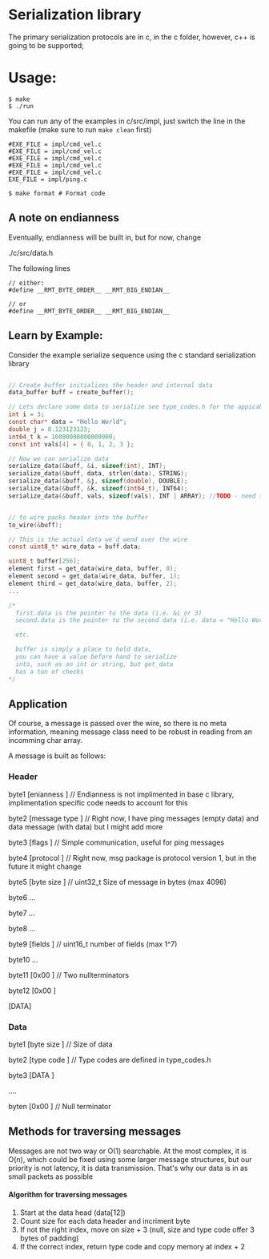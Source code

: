# Serialization library 
The primary serialization protocols are in c, in the c folder, however, c++ is going to be supported;

# Usage:

```
$ make 
$ ./run 
```

You can run any of the examples in c/src/impl, just switch the line in the makefile (make sure to run `make clean` first)

```
#EXE_FILE = impl/cmd_vel.c
#EXE_FILE = impl/cmd_vel.c
#EXE_FILE = impl/cmd_vel.c
#EXE_FILE = impl/cmd_vel.c
#EXE_FILE = impl/cmd_vel.c
EXE_FILE = impl/ping.c
```

```
$ make format # Format code
```

## A note on endianness
Eventually, endianness will be built in, but for now, change

./c/src/data.h

The following lines
```
// either:
#define __RMT_BYTE_ORDER__ __RMT_BIG_ENDIAN__ 

// or
#define __RMT_BYTE_ORDER__ __RMT_BIG_ENDIAN__ 
```


## Learn by Example:
Consider the example serialize sequence using the c standard serialization library

```c

// Create buffer initializes the header and internal data
data_buffer buff = create_buffer();

// Lets declare some data to serialize see type_codes.h for the appicable types you can use
int i = 3;
const char* data = "Hello World";
double j = 8.123123123;
int64_t k = 10000000000000000;
const int vals[4] = { 0, 1, 2, 3 };

// Now we can serialize data
serialize_data(&buff, &i, sizeof(int), INT);
serialize_data(&buff, data, strlen(data), STRING);
serialize_data(&buff, &j, sizeof(double), DOUBLE);
serialize_data(&buff, &k, sizeof(int64_t), INT64);
serialize_data(&buff, vals, sizeof(vals), INT | ARRAY); //TODO - need to impliment orring like this


// to wire packs header into the buffer
to_wire(&buff);

// This is the actual data we'd wend over the wire
const uint8_t* wire_data = buff.data;

uint8_t buffer[256];
element first = get_data(wire_data, buffer, 0);
element second = get_data(wire_data, buffer, 1);
element third = get_data(wire_data, buffer, 2);
...

/*
  first.data is the pointer to the data (i.e. &i or 3)
  second.data is the pointer to the second data (i.e. data = "Hello World")

  etc.

  buffer is simply a place to hold data, 
  you can have a value before hand to serialize 
  into, such as an int or string, but get_data 
  has a ton of checks
*/

```




## Application
Of course, a message is passed over the wire, so there is no meta information, meaning message class need to be robust in reading from an incomming char array.

A message is built as follows:

### Header
byte1 [enianness    ] // Endianness is not implimented in base c library, implimentation specific code needs to account for this

byte2 [message type ] // Right now, I have ping messages (empty data) and data message (with data) but I might add more

byte3 [flags        ] // Simple communication, useful for ping messages

byte4 [protocol     ] // Right now, msg package is protocol version 1, but in the future it might change

byte5 [byte size    ] // uint32_t Size of message in bytes (max 4096)

byte6 ...

byte7 ... 

byte8 ...

byte9 [fields       ] // uint16_t number of fields (max 1^7)

byte10 ...

byte11 [0x00        ] // Two nullterminators

byte12 [0x00        ]

[DATA]




### Data
byte1 [byte size    ] // Size of data

byte2 [type code    ] // Type codes are defined in type_codes.h

byte3 [DATA         ]

....

byten [0x00         ] // Null terminator

## Methods for traversing messages
Messages are not two way or O(1) searchable. At the most complex, it is O(n), which could be fixed using some larger message structures, but our priority is not latency, it is data transmission. That's why our data is in as small packets as possible

#### Algorithm for traversing messages
1. Start at the data head (data[12])
2. Count size for each data header and incriment byte
3. If not the right index, move on size + 3 (null, size and type code offer 3 bytes of padding)
4. If the correct index, return type code and copy memory at index + 2
